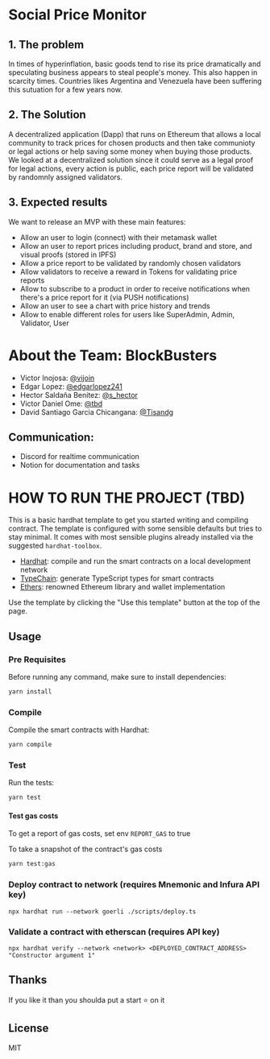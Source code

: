 # Social Price Monitor

## 1. The problem
In times of hyperinflation, basic goods tend to rise its price dramatically and speculating business appears to steal people's money. This also happen in scarcity times. Countries likes Argentina and Venezuela have been suffering this sutuation for a few years now.

## 2. The Solution
A decentralized application (Dapp) that runs on Ethereum that allows a local community to track prices for chosen products and then take communioty or legal actions or help saving some money when buying those products.
We looked at a decentralized solution since it could serve as a legal proof for legal actions, every action is public, each price report will be validated by randomnly assigned validators.

## 3. Expected results
We want to release an MVP with these main features:
* Allow an user to login (connect) with their metamask wallet
* Allow an user to report prices including product, brand and store, and visual proofs (stored in IPFS)
* Allow a price report to be validated by randomly chosen validators
* Allow validators to receive a reward in Tokens for validating price reports
* Allow to subscribe to a product in order to receive notifications when there's a price report for it (via PUSH notifications)
* Allow an user to see a chart with price history and trends
* Allow to enable different roles for users like SuperAdmin, Admin, Validator, User

# About the Team: BlockBusters
* Victor Inojosa: [@vijoin](https://twitter.com/vijoin)
* Edgar Lopez: [@edgarlopez241](https://twitter.com/edgarlopez241)
* Hector Saldaña Benitez: [@s_hector](https://twitter.com/s_hector)
* Victor Daniel Ome: [@tbd](https://twitter.com/tbd)
* David Santiago Garcia Chicangana: [@Tisandg](https://twitter.com/Tisandg)

## Communication:
* Discord for realtime communication
* Notion for documentation and tasks

# HOW TO RUN THE PROJECT (TBD)

This is a basic hardhat template to get you started writing and compiling contract.
The template is configured with some sensible defaults but tries to stay minimal.
It comes with most sensible plugins already installed via the suggested `hardhat-toolbox`.

- [Hardhat](https://github.com/nomiclabs/hardhat): compile and run the smart contracts on a local development network
- [TypeChain](https://github.com/ethereum-ts/TypeChain): generate TypeScript types for smart contracts
- [Ethers](https://github.com/ethers-io/ethers.js/): renowned Ethereum library and wallet implementation

Use the template by clicking the "Use this template" button at the top of the page.

## Usage

### Pre Requisites

Before running any command, make sure to install dependencies:

```sh
yarn install
```

### Compile

Compile the smart contracts with Hardhat:

```sh
yarn compile
```

### Test

Run the tests:

```sh
yarn test
```

#### Test gas costs

To get a report of gas costs, set env `REPORT_GAS` to true

To take a snapshot of the contract's gas costs

```sh
yarn test:gas
```

### Deploy contract to network (requires Mnemonic and Infura API key)

```
npx hardhat run --network goerli ./scripts/deploy.ts
```

### Validate a contract with etherscan (requires API key)

```
npx hardhat verify --network <network> <DEPLOYED_CONTRACT_ADDRESS> "Constructor argument 1"
```

## Thanks

If you like it than you shoulda put a start ⭐ on it



## License

MIT
